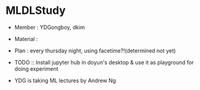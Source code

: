 # MLDLStudy

- Member : YDGongboy, dkim
- Material :
- Plan : every thursday night, using facetime?!(determined not yet)

- TODO :: Install jupyter hub in doyun's desktop & use it as playground for doing experiment
- YDG is taking ML lectures by Andrew Ng
